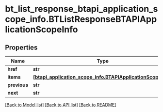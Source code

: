 # bt_list_response_btapi_application_scope_info.BTListResponseBTAPIApplicationScopeInfo

## Properties
Name | Type | Description | Notes
------------ | ------------- | ------------- | -------------
**href** | **str** |  | [optional] 
**items** | [**[btapi_application_scope_info.BTAPIApplicationScopeInfo]**](BTAPIApplicationScopeInfo.md) |  | [optional] 
**previous** | **str** |  | [optional] 
**next** | **str** |  | [optional] 

[[Back to Model list]](../README.md#documentation-for-models) [[Back to API list]](../README.md#documentation-for-api-endpoints) [[Back to README]](../README.md)


